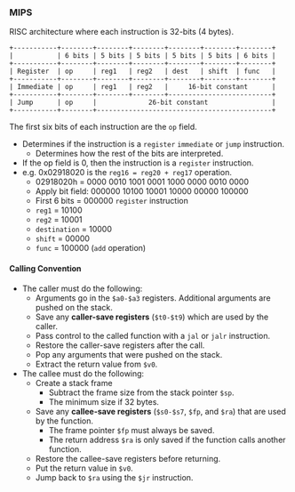 ### MIPS

RISC architecture where each instruction is 32-bits (4 bytes).

```
+-----------+--------+--------+--------+--------+--------+--------+
|           | 6 bits | 5 bits | 5 bits | 5 bits | 5 bits | 6 bits |
+-----------+--------+--------+--------+--------+--------+--------+
| Register  | op     | reg1   | reg2   | dest   | shift  | func   |
+-----------+--------+--------+--------+--------+--------+--------+
| Immediate | op     | reg1   | reg2   |     16-bit constant      |
+-----------+--------+--------+--------+--------------------------+
| Jump      | op     |             26-bit constant                |
+-----------+--------+--------------------------------------------+
```
The first six bits of each instruction are the `op` field.
* Determines if the instruction is a `register` `immediate` or `jump` instruction.
  * Determines how the rest of the bits are interpreted.
* If the op field is 0, then the instruction is a `register` instruction.
* e.g. 0x02918020 is the `reg16 = reg20 + reg17` operation.
  * 02918020h = 0000 0010 1001 0001 1000 0000 0010 0000
  * Apply bit field: 000000 10100 10001 10000 00000 100000
  * First 6 bits = 000000 `register` instruction
  * `reg1` = 10100
  * `reg2` = 10001
  * `destination` = 10000
  * `shift` = 00000
  * `func` = 100000 (`add` operation)  

#### Calling Convention
* The caller must do the following:
    * Arguments go in the `$a0-$a3` registers. Additional arguments are pushed on the stack.
    * Save any **caller-save registers** (`$t0-$t9`) which are used by the caller.
    * Pass control to the called function with a `jal` or `jalr` instruction.
    * Restore the caller-save registers after the call.
    * Pop any arguments that were pushed on the stack.
    * Extract the return value from `$v0`.
* The callee must do the following:
    * Create a stack frame 
        * Subtract the frame size from the stack pointer `$sp`.
        * The minimum size if 32 bytes.
    * Save any **callee-save registers** (`$s0-$s7`, `$fp`, and `$ra`) that are used by the function.
        * The frame pointer `$fp` must always be saved.
        * The return address `$ra` is only saved if the function calls another function.
    * Restore the callee-save registers before returning.
    * Put the return value in `$v0`.
    * Jump back to `$ra` using the `$jr` instruction. 

